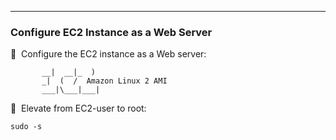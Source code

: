 ___
### Configure EC2 Instance as a Web Server

🔴 &nbsp;Configure the EC2 instance as a Web server:
```
       __|  __|_  )
       _|  (  /  Amazon Linux 2 AMI
       ___|\___|___|
```

🔴 &nbsp;Elevate from EC2-user to root:
```
sudo -s
```
